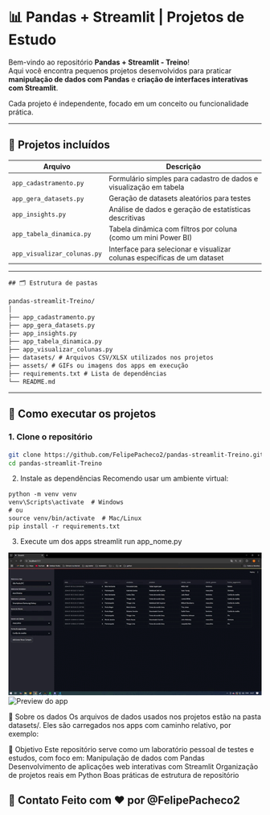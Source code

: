 # 📊 Pandas + Streamlit | Projetos de Estudo

Bem-vindo ao repositório **Pandas + Streamlit - Treino**!  
Aqui você encontra pequenos projetos desenvolvidos para praticar **manipulação de dados com Pandas** e **criação de interfaces interativas com Streamlit**.  

Cada projeto é independente, focado em um conceito ou funcionalidade prática.

---

## 🧩 Projetos incluídos

| Arquivo                          | Descrição                                                                 |
|----------------------------------|---------------------------------------------------------------------------|
| `app_cadastramento.py`           | Formulário simples para cadastro de dados e visualização em tabela       |
| `app_gera_datasets.py`           | Geração de datasets aleatórios para testes                               |
| `app_insights.py`                | Análise de dados e geração de estatísticas descritivas                    |
| `app_tabela_dinamica.py`         | Tabela dinâmica com filtros por coluna (como um mini Power BI)           |
| `app_visualizar_colunas.py`      | Interface para selecionar e visualizar colunas específicas de um dataset |

---

```
## 🗂 Estrutura de pastas

pandas-streamlit-Treino/
│
├── app_cadastramento.py
├── app_gera_datasets.py
├── app_insights.py
├── app_tabela_dinamica.py
├── app_visualizar_colunas.py
├── datasets/ # Arquivos CSV/XLSX utilizados nos projetos
├── assets/ # GIFs ou imagens dos apps em execução
├── requirements.txt # Lista de dependências
└── README.md
```
---

## 🚀 Como executar os projetos

### 1. Clone o repositório

```bash
git clone https://github.com/FelipePacheco2/pandas-streamlit-Treino.git
cd pandas-streamlit-Treino
```
2. Instale as dependências
Recomendo usar um ambiente virtual:
```
python -m venv venv
venv\Scripts\activate  # Windows
# ou
source venv/bin/activate  # Mac/Linux
pip install -r requirements.txt
```
3. Execute um dos apps
streamlit run app_nome.py

![Preview do app](assets/cadastramento.gif)
![Preview do app](assets/Tabeladinamica.png)

📁 Sobre os dados
Os arquivos de dados usados nos projetos estão na pasta datasets/.
Eles são carregados nos apps com caminho relativo, por exemplo:

📌 Objetivo
Este repositório serve como um laboratório pessoal de testes e estudos, com foco em:
Manipulação de dados com Pandas
Desenvolvimento de aplicações web interativas com Streamlit
Organização de projetos reais em Python
Boas práticas de estrutura de repositório

👋 Contato
Feito com ❤️ por @FelipePacheco2
---

